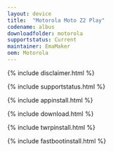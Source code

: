 ```yaml
---
layout: device
title:  "Motorola Moto Z2 Play"
codename: albus
downloadfolder: motorola
supportstatus: Current
maintainer: EmaMaker
oem: Motorola
---
```


{% include disclaimer.html %}

{% include supportstatus.html %}

{% include appinstall.html %}

{% include download.html %}

{% include twrpinstall.html %}

{% include fastbootinstall.html %}
